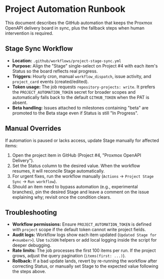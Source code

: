 # Project Automation Runbook

This document describes the GitHub automation that keeps the Proxmox OpenAPI delivery board in sync, plus the fallback steps when human intervention is required.

## Stage Sync Workflow
- **Location:** `.github/workflows/project-stage-sync.yml`
- **Purpose:** Align the "Stage" single-select on Project #4 with each item's Status so the board reflects real progress.
- **Triggers:** Hourly cron, manual `workflow_dispatch`, issue activity, and `project_card` events (created/edited).
- **Token usage:** The job requests `repository-projects: write`. It prefers the `PROJECT_AUTOMATION_TOKEN` secret for broader scopes and automatically falls back to the default `GITHUB_TOKEN` when the PAT is absent.
- **Beta handling:** Issues attached to milestones containing "beta" are promoted to the Beta stage even if Status is still "In Progress".

## Manual Overrides
If automation is paused or lacks access, update Stage manually for affected items:
1. Open the project item in GitHub (Project #4, "Proxmox OpenAPI Delivery").
2. Set the Status column to the desired value. When the workflow resumes, it will reconcile Stage automatically.
3. For urgent fixes, run the workflow manually (`Actions` → `Project Stage Sync` → `Run workflow`).
4. Should an item need to bypass automation (e.g., experimental branches), pin the desired Stage and leave a comment on the issue explaining why; revisit once the condition clears.

## Troubleshooting
- **Workflow permissions:** Ensure `PROJECT_AUTOMATION_TOKEN` is defined with `project` scope if the default token cannot write project fields.
- **Audit logs:** Workflow logs show each item updated (`Updated Stage for #<number>`). Use `toJSON` helpers or add local logging inside the script for deeper debugging.
- **Rate limits:** The job processes the first 100 items per run. If the project grows, adjust the query pagination (`items(first: ...)`).
- **Rollback:** If a bad update lands, revert by re-running the workflow after correcting Status, or manually set Stage to the expected value following the steps above.
